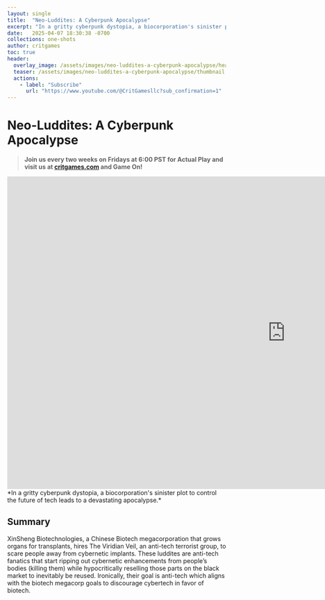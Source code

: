 ```yaml
---
layout: single
title:  "Neo-Luddites: A Cyberpunk Apocalypse"
excerpt: "In a gritty cyberpunk dystopia, a biocorporation's sinister plot to control the future of tech leads to a devastating apocalypse."
date:   2025-04-07 18:30:38 -0700
collections: one-shots
author: critgames
toc: true
header:
  overlay_image: /assets/images/neo-luddites-a-cyberpunk-apocalypse/header.webp
  teaser: /assets/images/neo-luddites-a-cyberpunk-apocalypse/thumbnail.png
  actions:
    - label: "Subscribe"
      url: "https://www.youtube.com/@CritGamesllc?sub_confirmation=1"
---
```


# Neo-Luddites: A Cyberpunk Apocalypse
> **Join us every two weeks on Fridays at 6:00 PST for Actual Play and visit us at [critgames.com](https://critgames.com) and Game On!**

<iframe width="1280" height="720" src="https://www.youtube.com/embed/_Q6b4LOPPG4?si=TF9VBUywSRLaklcE" title="YouTube video player" frameborder="0" allow="accelerometer; autoplay; clipboard-write; encrypted-media; gyroscope; picture-in-picture; web-share" referrerpolicy="strict-origin-when-cross-origin" allowfullscreen></iframe>  
<!--div class="g-ytsubscribe" data-channelid="UCrVp_nuT4T1h8I5a-afwluA" data-layout="default" data-theme="dark" data-count="hidden"></div-->
<br>
*In a gritty cyberpunk dystopia, a biocorporation's sinister plot to control the future of tech leads to a devastating apocalypse.*

## Summary
XinSheng Biotechnologies, a Chinese Biotech megacorporation that grows organs for transplants, hires The Viridian Veil, an anti-tech terrorist group, to scare people away from cybernetic implants. These luddites are anti-tech fanatics that start ripping out cybernetic enhancements from people’s bodies (killing them) while hypocritically reselling those parts on the black market to inevitably be reused. Ironically, their goal is anti-tech which aligns with the biotech megacorp goals to discourage cybertech in favor of biotech.
